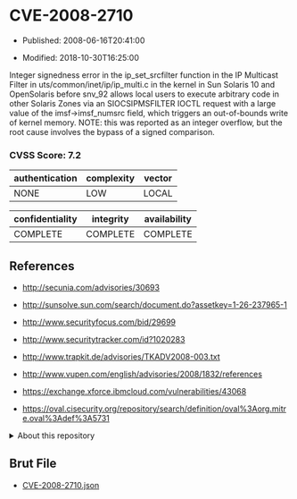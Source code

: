 # CVE-2008-2710

- Published: 2008-06-16T20:41:00

- Modified: 2018-10-30T16:25:00

Integer signedness error in the ip_set_srcfilter function in the IP Multicast Filter in uts/common/inet/ip/ip_multi.c in the kernel in Sun Solaris 10 and OpenSolaris before snv_92 allows local users to execute arbitrary code in other Solaris Zones via an SIOCSIPMSFILTER IOCTL request with a large value of the imsf->imsf_numsrc field, which triggers an out-of-bounds write of kernel memory.  NOTE: this was reported as an integer overflow, but the root cause involves the bypass of a signed comparison.

### CVSS Score: **7.2**

| authentication | complexity | vector |
| --- | --- | --- |
| NONE | LOW | LOCAL |

| confidentiality | integrity | availability |
| --- | --- | --- |
| COMPLETE | COMPLETE | COMPLETE |

## References

* http://secunia.com/advisories/30693

* http://sunsolve.sun.com/search/document.do?assetkey=1-26-237965-1

* http://www.securityfocus.com/bid/29699

* http://www.securitytracker.com/id?1020283

* http://www.trapkit.de/advisories/TKADV2008-003.txt

* http://www.vupen.com/english/advisories/2008/1832/references

* https://exchange.xforce.ibmcloud.com/vulnerabilities/43068

* https://oval.cisecurity.org/repository/search/definition/oval%3Aorg.mitre.oval%3Adef%3A5731

<details>
<summary>About this repository</summary> 

  This repository is part of the project [Live Hack CVE](https://github.com/Live-Hack-CVE). Main website can be found [www.live-hack.org](https://www.live-hack.org) 
  
  Made by [Sn0wAlice](https://github.com/Sn0wAlice) for the people that care about security and need to have a feed of the latest CVEs. Hope you enjoy it, don't forget to star the repo and follow me on [Twitter](https://twitter.com/Sn0wAlice) and [Github](https://github.com/Sn0wAlice). And that is my [personnal website](https://www.alice-snow.me/)

  - [Home Page](https://github.com/Live-Hack-CVE)
  - [Framework](https://github.com/Live-Hack-CVE/cve-framework)
  - [CVE database](https://github.com/Live-Hack-CVE/full_database)
  - [Changelog](https://github.com/Live-Hack-CVE/Changelog)
</details>

## Brut File

* [CVE-2008-2710.json](https://raw.githubusercontent.com/Live-Hack-CVE/full_database/main/cves/2008/CVE-2008-2710.json)

